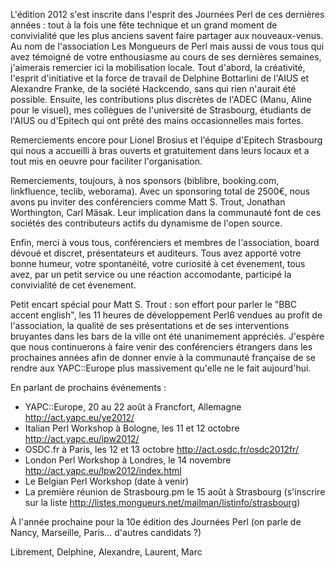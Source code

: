 L'édition 2012 s'est inscrite dans l'esprit des Journées Perl de ces dernières
années : tout à la fois une fête technique et un grand moment de convivialité
que les plus anciens savent faire partager aux nouveaux-venus. Au nom de
l'association Les Mongueurs de Perl mais aussi de vous tous qui avez témoigné
de votre enthousiasme au cours de ses dernières semaines, j'aimerais remercier
ici la mobilisation locale. Tout d'abord, la créativité, l'esprit d'initiative
et la force de travail de Delphine Bottarlini de l'AIUS et Alexandre Franke, de
la société Hackcendo, sans qui rien n'aurait été possible. Ensuite, les
contributions plus discrètes de l'ADEC (Manu, Aline pour le visuel), mes
collègues de l'université de Strasbourg, étudiants de l'AIUS ou d'Epitech qui
ont prêté des mains occasionnelles mais fortes.

Remerciements encore pour Lionel Brosius et l'équipe d'Epitech Strasbourg qui
nous a accueilli à bras ouverts et gratuitement dans leurs locaux et a tout mis
en oeuvre pour faciliter l'organisation.

Remerciements, toujours, à nos sponsors (biblibre, booking.com, linkfluence,
teclib, weborama). Avec un sponsoring total de 2500€, nous avons pu inviter des
conférenciers comme Matt S. Trout, Jonathan Worthington, Carl Mäsak. Leur
implication dans la communauté font de ces sociétés des contributeurs actifs du
dynamisme de l'open source.

Enfin, merci à vous tous, conférenciers et membres de l'association, board
dévoué et discret, présentateurs et auditeurs. Tous avez apporté votre bonne
humeur, votre spontanéité, votre curiosité à cet évenement, tous avez, par un
petit service ou une réaction accomodante, participé la convivialité de cet
évenement.

Petit encart spécial pour Matt S. Trout : son effort pour parler le "BBC accent
english", les 11 heures de développement Perl6 vendues au profit de l'association, la
qualité de ses présentations et de ses interventions bruyantes dans les bars de
la ville ont été unanimement appréciés. J'espère que nous continuerons à faire
venir des conférenciers étrangers dans les prochaines années afin de donner
envie à la communauté française de se rendre aux YAPC::Europe plus massivement qu'elle
ne le fait aujourd'hui.

En parlant de prochains événements :

* YAPC::Europe, 20 au 22 août à Francfort, Allemagne  http://act.yapc.eu/ye2012/
* Italian Perl Workshop à Bologne, les 11 et 12 octobre  http://act.yapc.eu/ipw2012/ 
* OSDC.fr à Paris, les 12 et 13 octobre  http://act.osdc.fr/osdc2012fr/
* London Perl Workshop à Londres, le 14 novembre http://act.yapc.eu/lpw2012/index.html
* Le Belgian Perl Workshop (date à venir)
* La première réunion de Strasbourg.pm le 15 août à Strasbourg (s'inscrire sur
   la liste http://listes.mongueurs.net/mailman/listinfo/strasbourg) 

À l'année prochaine pour la 10e édition des Journées Perl (on parle de Nancy,
Marseille, Paris... d'autres candidats ?)

Librement,
Delphine, Alexandre, Laurent, Marc 
